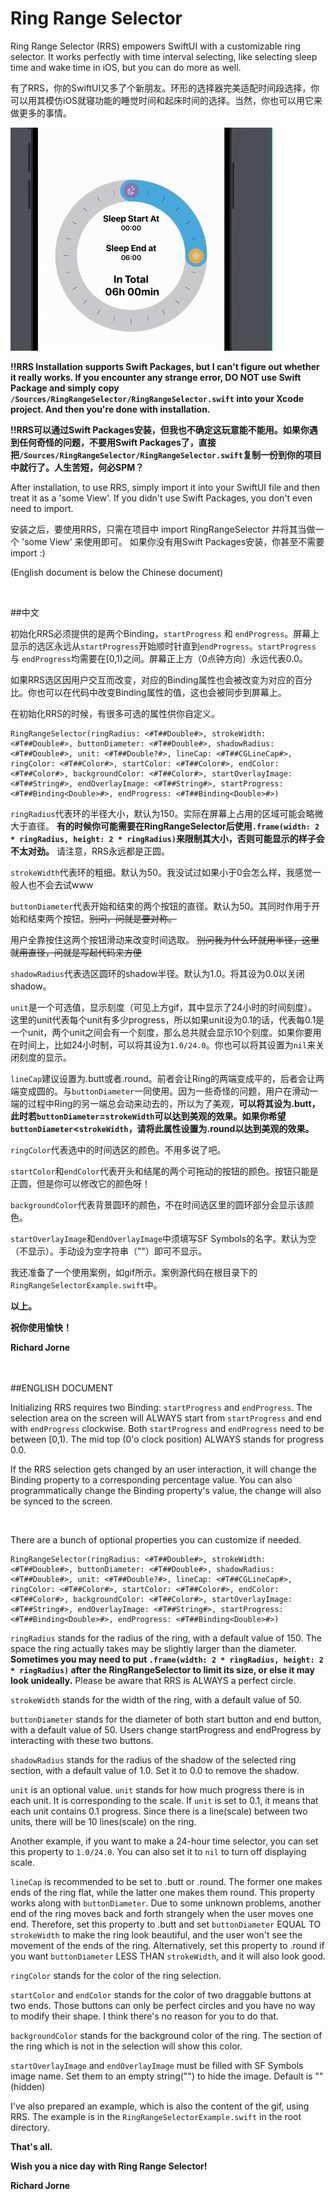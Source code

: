 # Ring Range Selector

Ring Range Selector (RRS) empowers SwiftUI with a customizable ring selector. It works perfectly with time interval selecting, like selecting sleep time and wake time in iOS, but you can do more as well.

有了RRS，你的SwiftUI又多了个新朋友。环形的选择器完美适配时间段选择，你可以用其模仿iOS就寝功能的睡觉时间和起床时间的选择。当然，你也可以用它来做更多的事情。

![](https://github.com/Icelightwww/RingRangeSelector/blob/5e547d89fd323369ef94680360a8dcfddda8e8cf/RingRangeSelectorExample.gif)

**!!RRS Installation supports Swift Packages, but I can't figure out whether it really works. If you encounter any strange error, DO NOT use Swift Package and simply copy `/Sources/RingRangeSelector/RingRangeSelector.swift` into your Xcode project. And then you're done with installation.**

**!!RRS可以通过Swift Packages安装，但我也不确定这玩意能不能用。如果你遇到任何奇怪的问题，不要用Swift Packages了，直接把`/Sources/RingRangeSelector/RingRangeSelector.swift`复制一份到你的项目中就行了。人生苦短，何必SPM？**

After installation, to use RRS, simply import it into your SwiftUI file and then treat it as a 'some View'. 
If you didn't use Swift Packages, you don't even need to import.

安装之后，要使用RRS，只需在项目中 import RingRangeSelector 并将其当做一个 'some View' 来使用即可。
如果你没有用Swift Packages安装，你甚至不需要import :)

(English document is below the Chinese document)

<br>

<CHINESE>


##中文

初始化RRS必须提供的是两个Binding，`startProgress` 和 `endProgress`。屏幕上显示的选区永远从`startProgress`开始顺时针直到`endProgress`。`startProgress` 与 `endProgress`均需要在[0,1)之间。屏幕正上方（0点钟方向）永远代表0.0。


如果RRS选区因用户交互而改变，对应的Binding属性也会被改变为对应的百分比。你也可以在代码中改变Binding属性的值，这也会被同步到屏幕上。


在初始化RRS的时候，有很多可选的属性供你自定义。


    RingRangeSelector(ringRadius: <#T##Double#>, strokeWidth: <#T##Double#>, buttonDiameter: <#T##Double#>, shadowRadius: <#T##Double#>, unit: <#T##Double?#>, lineCap: <#T##CGLineCap#>, ringColor: <#T##Color#>, startColor: <#T##Color#>, endColor: <#T##Color#>, backgroundColor: <#T##Color#>, startOverlayImage: <#T##String#>, endOverlayImage: <#T##String#>, startProgress: <#T##Binding<Double>#>, endProgress: <#T##Binding<Double>#>)

`ringRadius`代表环的半径大小，默认为150。实际在屏幕上占用的区域可能会略微大于直径。 **有的时候你可能需要在RingRangeSelector后使用`.frame(width: 2 * ringRadius, height: 2 * ringRadius)`来限制其大小，否则可能显示的样子会不太对劲。** 请注意，RRS永远都是正圆。


`strokeWidth`代表环的粗细。默认为50。我没试过如果小于0会怎么样，我感觉一般人也不会去试www


`buttonDiameter`代表开始和结束的两个按钮的直径。默认为50。其同时作用于开始和结束两个按钮。~~别问，问就是要对称。~~


用户全靠按住这两个按钮滑动来改变时间选取。 ~~别问我为什么环就用半径，这里就用直径，问就是写起代码来方便~~


`shadowRadius`代表选区圆环的shadow半径。默认为1.0。将其设为0.0以关闭shadow。


`unit`是一个可选值，显示刻度（可见上方gif，其中显示了24小时的时间刻度）。这里的unit代表每个unit有多少progress，所以如果unit设为0.1的话，代表每0.1是一个unit，两个unit之间会有一个刻度，那么总共就会显示10个刻度。如果你要用在时间上，比如24小时制，可以将其设为`1.0/24.0`。你也可以将其设置为`nil`来关闭刻度的显示。


`lineCap`建议设置为.butt或者.round。前者会让Ring的两端变成平的，后者会让两端变成圆的。与`buttonDiameter`一同使用。因为一些奇怪的问题，用户在滑动一端的过程中Ring的另一端总会动来动去的，所以为了美观，**可以将其设为.butt，此时若`buttonDiameter`=`strokeWidth`可以达到美观的效果。如果你希望`buttonDiameter`<`strokeWidth`，请将此属性设置为.round以达到美观的效果。**


`ringColor`代表选中的时间选区的颜色。不用多说了吧。


`startColor`和`endColor`代表开头和结尾的两个可拖动的按钮的颜色。按钮只能是正圆，但是你可以修改它的颜色呀！


`backgroundColor`代表背景圆环的颜色，不在时间选区里的圆环部分会显示该颜色。


`startOverlayImage`和`endOverlayImage`中须填写SF Symbols的名字。默认为空（不显示）。手动设为空字符串（""）即可不显示。

我还准备了一个使用案例，如gif所示。案例源代码在根目录下的`RingRangeSelectorExample.swift`中。


**以上。**

**祝你使用愉快！**

**Richard Jorne**
<br><br><br>

<ENGLISH>


##ENGLISH DOCUMENT

Initializing RRS requires two Binding: `startProgress` and `endProgress`. The selection area on the screen will ALWAYS start from `startProgress` and end with `endProgress` clockwise. Both `startProgress` and `endProgress` need to be between [0,1). The mid top (0'o clock position) ALWAYS stands for progress 0.0. 

If the RRS selection gets changed by an user interaction, it will change the Binding property to a corresponding percentage value. You can also programmatically change the Binding property's value, the change will also be synced to the screen.

<br>

There are a bunch of optional properties you can customize if needed.

    RingRangeSelector(ringRadius: <#T##Double#>, strokeWidth: <#T##Double#>, buttonDiameter: <#T##Double#>, shadowRadius: <#T##Double#>, unit: <#T##Double?#>, lineCap: <#T##CGLineCap#>, ringColor: <#T##Color#>, startColor: <#T##Color#>, endColor: <#T##Color#>, backgroundColor: <#T##Color#>, startOverlayImage: <#T##String#>, endOverlayImage: <#T##String#>, startProgress: <#T##Binding<Double>#>, endProgress: <#T##Binding<Double>#>)

`ringRadius` stands for the radius of the ring, with a default value of 150. The space the ring actually takes may be slightly larger than the diameter. **Sometimes you may need to put `.frame(width: 2 * ringRadius, height: 2 * ringRadius)` after the RingRangeSelector to limit its size, or else it may look unideally.** Please be aware that RRS is ALWAYS a perfect circle.



`strokeWidth` stands for the width of the ring, with a default value of 50.



`buttonDiameter` stands for the diameter of both start button and end button, with a default value of 50. Users change startProgress and endProgress by interacting with these two buttons.



`shadowRadius` stands for the radius of the shadow of the selected ring section, with a default value of 1.0. Set it to 0.0 to remove the shadow.



`unit` is an optional value. `unit` stands for how much progress there is in each unit. It is corresponding to the scale. If `unit` is set to 0.1, it means that each unit contains 0.1 progress. Since there is a line(scale) between two units, there will be 10 lines(scale) on the ring.



Another example, if you want to make a 24-hour time selector, you can set this property to `1.0/24.0`. You can also set it to `nil` to turn off displaying scale.



`lineCap` is recommended to be set to .butt or .round. The former one makes ends of the ring flat, while the latter one makes them round. This property works along with `buttonDiameter`. Due to some unknown problems, another end of the ring moves back and forth strangely when the user moves one end. Therefore, set this property to .butt and set `buttonDiameter` EQUAL TO `strokeWidth` to make the ring look beautiful, and the user won't see the movement of the ends of the ring. Alternatively, set this property to .round if you want `buttonDiameter` LESS THAN `strokeWidth`, and it will also look good.



`ringColor` stands for the color of the ring selection.



`startColor` and `endColor` stands for the color of two draggable buttons at two ends. Those buttons can only be perfect circles and you have no way to modify their shape. I think there's no reason for you to do that.



`backgroundColor` stands for the background color of the ring. The section of the ring which is not in the selection will show this color.



`startOverlayImage` and `endOverlayImage` must be filled with SF Symbols image name. Set them to an empty string("") to hide the image. Default is ""(hidden)

I've also prepared an example, which is also the content of the gif, using RRS. The example is in the `RingRangeSelectorExample.swift` in the root directory.



**That's all.**

**Wish you a nice day with Ring Range Selector!**

**Richard Jorne**


